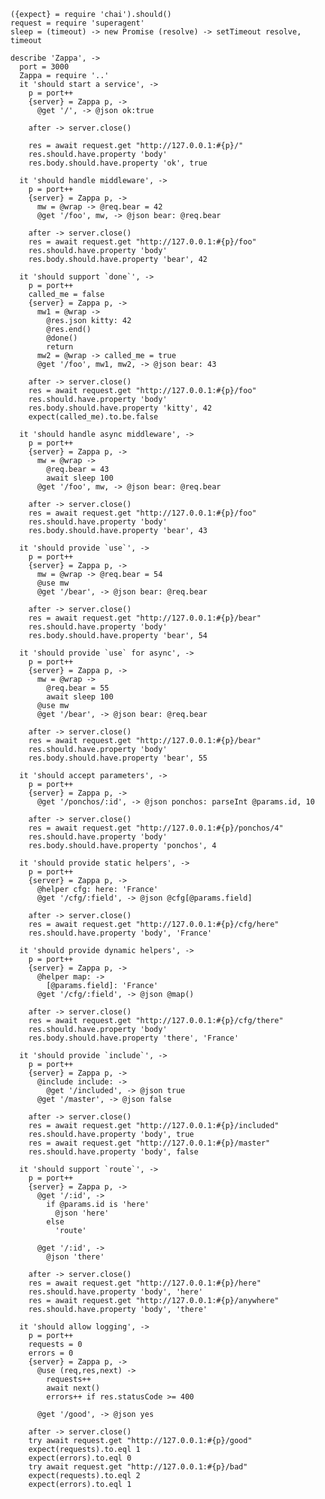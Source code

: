     ({expect} = require 'chai').should()
    request = require 'superagent'
    sleep = (timeout) -> new Promise (resolve) -> setTimeout resolve, timeout

    describe 'Zappa', ->
      port = 3000
      Zappa = require '..'
      it 'should start a service', ->
        p = port++
        {server} = Zappa p, ->
          @get '/', -> @json ok:true

        after -> server.close()

        res = await request.get "http://127.0.0.1:#{p}/"
        res.should.have.property 'body'
        res.body.should.have.property 'ok', true

      it 'should handle middleware', ->
        p = port++
        {server} = Zappa p, ->
          mw = @wrap -> @req.bear = 42
          @get '/foo', mw, -> @json bear: @req.bear

        after -> server.close()
        res = await request.get "http://127.0.0.1:#{p}/foo"
        res.should.have.property 'body'
        res.body.should.have.property 'bear', 42

      it 'should support `done`', ->
        p = port++
        called_me = false
        {server} = Zappa p, ->
          mw1 = @wrap ->
            @res.json kitty: 42
            @res.end()
            @done()
            return
          mw2 = @wrap -> called_me = true
          @get '/foo', mw1, mw2, -> @json bear: 43

        after -> server.close()
        res = await request.get "http://127.0.0.1:#{p}/foo"
        res.should.have.property 'body'
        res.body.should.have.property 'kitty', 42
        expect(called_me).to.be.false

      it 'should handle async middleware', ->
        p = port++
        {server} = Zappa p, ->
          mw = @wrap ->
            @req.bear = 43
            await sleep 100
          @get '/foo', mw, -> @json bear: @req.bear

        after -> server.close()
        res = await request.get "http://127.0.0.1:#{p}/foo"
        res.should.have.property 'body'
        res.body.should.have.property 'bear', 43

      it 'should provide `use`', ->
        p = port++
        {server} = Zappa p, ->
          mw = @wrap -> @req.bear = 54
          @use mw
          @get '/bear', -> @json bear: @req.bear

        after -> server.close()
        res = await request.get "http://127.0.0.1:#{p}/bear"
        res.should.have.property 'body'
        res.body.should.have.property 'bear', 54

      it 'should provide `use` for async', ->
        p = port++
        {server} = Zappa p, ->
          mw = @wrap ->
            @req.bear = 55
            await sleep 100
          @use mw
          @get '/bear', -> @json bear: @req.bear

        after -> server.close()
        res = await request.get "http://127.0.0.1:#{p}/bear"
        res.should.have.property 'body'
        res.body.should.have.property 'bear', 55

      it 'should accept parameters', ->
        p = port++
        {server} = Zappa p, ->
          @get '/ponchos/:id', -> @json ponchos: parseInt @params.id, 10

        after -> server.close()
        res = await request.get "http://127.0.0.1:#{p}/ponchos/4"
        res.should.have.property 'body'
        res.body.should.have.property 'ponchos', 4

      it 'should provide static helpers', ->
        p = port++
        {server} = Zappa p, ->
          @helper cfg: here: 'France'
          @get '/cfg/:field', -> @json @cfg[@params.field]

        after -> server.close()
        res = await request.get "http://127.0.0.1:#{p}/cfg/here"
        res.should.have.property 'body', 'France'

      it 'should provide dynamic helpers', ->
        p = port++
        {server} = Zappa p, ->
          @helper map: ->
            [@params.field]: 'France'
          @get '/cfg/:field', -> @json @map()

        after -> server.close()
        res = await request.get "http://127.0.0.1:#{p}/cfg/there"
        res.should.have.property 'body'
        res.body.should.have.property 'there', 'France'

      it 'should provide `include`', ->
        p = port++
        {server} = Zappa p, ->
          @include include: ->
            @get '/included', -> @json true
          @get '/master', -> @json false

        after -> server.close()
        res = await request.get "http://127.0.0.1:#{p}/included"
        res.should.have.property 'body', true
        res = await request.get "http://127.0.0.1:#{p}/master"
        res.should.have.property 'body', false

      it 'should support `route`', ->
        p = port++
        {server} = Zappa p, ->
          @get '/:id', ->
            if @params.id is 'here'
              @json 'here'
            else
              'route'

          @get '/:id', ->
            @json 'there'

        after -> server.close()
        res = await request.get "http://127.0.0.1:#{p}/here"
        res.should.have.property 'body', 'here'
        res = await request.get "http://127.0.0.1:#{p}/anywhere"
        res.should.have.property 'body', 'there'

      it 'should allow logging', ->
        p = port++
        requests = 0
        errors = 0
        {server} = Zappa p, ->
          @use (req,res,next) ->
            requests++
            await next()
            errors++ if res.statusCode >= 400

          @get '/good', -> @json yes

        after -> server.close()
        try await request.get "http://127.0.0.1:#{p}/good"
        expect(requests).to.eql 1
        expect(errors).to.eql 0
        try await request.get "http://127.0.0.1:#{p}/bad"
        expect(requests).to.eql 2
        expect(errors).to.eql 1

